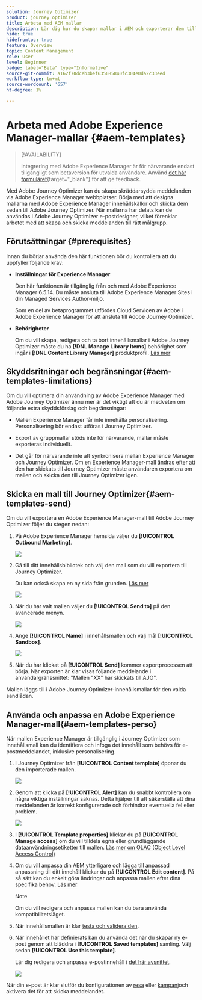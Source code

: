 ```yaml
---
solution: Journey Optimizer
product: journey optimizer
title: Arbeta med AEM mallar
description: Lär dig hur du skapar mallar i AEM och exporterar dem till Journey Optimizer
hide: true
hidefromtoc: true
feature: Overview
topic: Content Management
role: User
level: Beginner
badge: label="Beta" type="Informative"
source-git-commit: a162f70dceb3bef635085840fc304e0da2c33eed
workflow-type: tm+mt
source-wordcount: '657'
ht-degree: 1%

---
```


# Arbeta med Adobe Experience Manager-mallar {#aem-templates}

>[!AVAILABILITY]
>
>Integrering med Adobe Experience Manager är för närvarande endast tillgängligt som betaversion för utvalda användare.
> Använd [det här formuläret](https://forms.office.com/pages/responsepage.aspx?id=Wht7-jR7h0OUrtLBeN7O4Wf0cbVTQ3tCpW_unE-w8-JUN1FaNlAzNkhPSUdaSkJXVFRCNTRJNVRFSy4u){target="_blank"} för att ge feedback.

Med Adobe Journey Optimizer kan du skapa skräddarsydda meddelanden via Adobe Experience Manager webbplatser. Börja med att designa mallarna med Adobe Experience Manager innehållskällor och skicka dem sedan till Adobe Journey Optimizer. När mallarna har delats kan de användas i Adobe Journey Optimizer e-postdesigner, vilket förenklar arbetet med att skapa och skicka meddelanden till rätt målgrupp.

## Förutsättningar {#prerequisites}

Innan du börjar använda den här funktionen bör du kontrollera att du uppfyller följande krav:

* **Inställningar för Experience Manager**

   Den här funktionen är tillgänglig från och med Adobe Experience Manager 6.5.14. Du måste ansluta till Adobe Experience Manager Sites i din Managed Services Author-miljö.

   Som en del av betaprogrammet utfördes Cloud Servicen av Adobe i Adobe Experience Manager för att ansluta till Adobe Journey Optimizer.

* **Behörigheter**

   Om du vill skapa, redigera och ta bort innehållsmallar i Adobe Journey Optimizer måste du ha **[!DNL Manage Library Items]** behörighet som ingår i **[!DNL Content Library Manager]** produktprofil. [Läs mer](../administration/ootb-product-profiles.md#content-library-manager)


## Skyddsritningar och begränsningar{#aem-templates-limitations}

Om du vill optimera din användning av Adobe Experience Manager med Adobe Journey Optimizer ännu mer är det viktigt att du är medveten om följande extra skyddsförslag och begränsningar:

* Mallen Experience Manager får inte innehålla personalisering. Personalisering bör endast utföras i Journey Optimizer.

* Export av gruppmallar stöds inte för närvarande, mallar måste exporteras individuellt.

* Det går för närvarande inte att synkronisera mellan Experience Manager och Journey Optimizer. Om en Experience Manager-mall ändras efter att den har skickats till Journey Optimizer måste användaren exportera om mallen och skicka den till Journey Optimizer igen.

## Skicka en mall till Journey Optimizer{#aem-templates-send}

Om du vill exportera en Adobe Experience Manager-mall till Adobe Journey Optimizer följer du stegen nedan:

1. På Adobe Experience Manager hemsida väljer du **[!UICONTROL Outbound Marketing]**.

   ![](assets/aem-outbound-menu.png)

1. Gå till ditt innehållsbibliotek och välj den mall som du vill exportera till Journey Optimizer.

   Du kan också skapa en ny sida från grunden. [Läs mer](https://experienceleague.adobe.com/docs/experience-manager-65/authoring/authoring/managing-pages.html?lang=en#creating-a-new-page)

   ![](assets/aem-send-template.png)

1. När du har valt mallen väljer du **[!UICONTROL Send to]** på den avancerade menyn.

   ![](assets/aem-advanced-menu.png)

1. Ange **[!UICONTROL Name]** i innehållsmallen och välj mål **[!UICONTROL Sandbox]**.

   ![](assets/aem-send-template-settings.png)

1. När du har klickat på **[!UICONTROL Send]** kommer exportprocessen att börja. När exporten är klar visas följande meddelande i användargränssnittet: &quot;Mallen &quot;XX&quot; har skickats till AJO&quot;.

Mallen läggs till i Adobe Journey Optimizer-innehållsmallar för den valda sandlådan.

## Använda och anpassa en Adobe Experience Manager-mall{#aem-templates-perso}

När mallen Experience Manager är tillgänglig i Journey Optimizer som innehållsmall kan du identifiera och infoga det innehåll som behövs för e-postmeddelandet, inklusive personalisering.

1. I Journey Optimizer från **[!UICONTROL Content template]** öppnar du den importerade mallen.

   ![](assets/aem_ajo_1.png)

1. Genom att klicka på **[!UICONTROL Alert]** kan du snabbt kontrollera om några viktiga inställningar saknas. Detta hjälper till att säkerställa att dina meddelanden är korrekt konfigurerade och förhindrar eventuella fel eller problem.

   ![](assets/aem_ajo_2.png)

1. I **[!UICONTROL Template properties]** klickar du på **[!UICONTROL Manage access]** om du vill tilldela egna eller grundläggande dataanvändningsetiketter till mallen. [Läs mer om OLAC (Object Level Access Control)](../administration/object-based-access.md)

1. Om du vill anpassa din AEM ytterligare och lägga till anpassad anpassning till ditt innehåll klickar du på **[!UICONTROL Edit content]**. På så sätt kan du enkelt göra ändringar och anpassa mallen efter dina specifika behov. [Läs mer](get-started-email-design.md)

   >[!NOTE]
   >
   > Om du vill redigera och anpassa mallen kan du bara använda kompatibilitetsläget.

1. När innehållsmallen är klar [testa och validera den](content-templates.md#test-template).

1. När innehållet har definierats kan du använda det när du skapar ny e-post genom att bläddra i **[!UICONTROL Saved templates]** samling. Välj sedan **[!UICONTROL Use this template]**.

   Lär dig redigera och anpassa e-postinnehåll i [det här avsnittet](content-from-scratch.md).

   ![](assets/aem_ajo_3.png)

När din e-post är klar slutför du konfigurationen av [resa](../building-journeys/journey-gs.md) eller [kampanj](../campaigns/create-campaign.md)och aktivera det för att skicka meddelandet.
